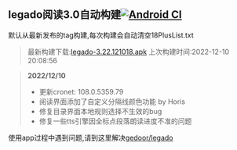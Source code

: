 ## legado阅读3.0自动构建[![Android CI](https://github.com/10bits/gedoor-Build/workflows/Android%20CI/badge.svg)](https://github.com/10bits/gedoor-Build/actions)

默认从最新发布的tag构建,每次构建会自动清空18PlusList.txt

> 最新构建下载:[legado-3.22.121018.apk](https://github.com/ligusx/gedoor-Build/releases/download/legado-3.22.121018/legado-3.22.121018.apk) 上次构建时间:2022-12-10 20:08:56
<!--start-->
> **2022/12/10**
> 
> * 更新cronet: 108.0.5359.79
> * 阅读界面添加了自定义分隔线颜色功能 by Horis
> * 修复目录界面本地规则选择不生效的bug
> * 修复一些tts引擎因全标点段落朗读进度不准的问题
<!--end-->
  
使用app过程中遇到问题,请到这里解决[gedoor/legado](https://github.com/gedoor/legado/issues)

